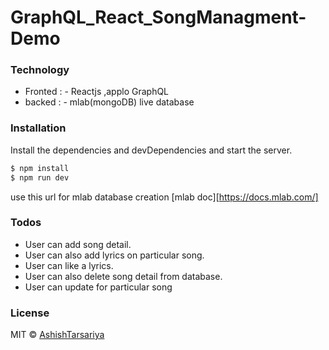 # GraphQL_React_SongManagment-Demo

				

			

### Technology

 - Fronted : - Reactjs ,applo GraphQL
 - backed : - mlab(mongoDB) live database


### Installation


Install the dependencies and devDependencies and start the server.

```sh
$ npm install
$ npm run dev
```
use this url for mlab database creation  [mlab doc][https://docs.mlab.com/]

### Todos

 - User can add song detail.
 - User can also add lyrics on particular song.
 - User can like a lyrics.
 - User can also delete song detail from database.
 - User can update for particular song


### License

MIT © [AshishTarsariya](https://github.com/tarsariyaashish43)

